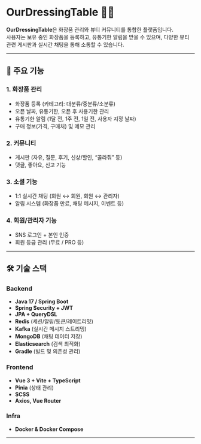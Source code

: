 # OurDressingTable 👗✨

**OurDressingTable**은 화장품 관리와 뷰티 커뮤니티를 통합한 플랫폼입니다.  
사용자는 보유 중인 화장품을 등록하고, 유통기한 알림을 받을 수 있으며, 다양한 뷰티 관련 게시판과 실시간 채팅을 통해 소통할 수 있습니다.  

---

## 📌 주요 기능

### 1. 화장품 관리
- 화장품 등록 (카테고리: 대분류/중분류/소분류)
- 오픈 날짜, 유통기한, 오픈 후 사용기한 관리
- 유통기한 알림 (1달 전, 1주 전, 1일 전, 사용자 지정 날짜)
- 구매 정보(가격, 구매처) 및 메모 관리

### 2. 커뮤니티
- 게시판 (자유, 질문, 후기, 신상/할인, “골라줘” 등)
- 댓글, 좋아요, 신고 기능

### 3. 소셜 기능
- 1:1 실시간 채팅 (회원 ↔ 회원, 회원 ↔ 관리자)
- 알림 시스템 (화장품 만료, 채팅 메시지, 이벤트 등)

### 4. 회원/관리자 기능
- SNS 로그인 + 본인 인증
- 회원 등급 관리 (무료 / PRO 등)
---

## 🛠 기술 스택

### Backend
- **Java 17 / Spring Boot**
- **Spring Security + JWT**
- **JPA + QueryDSL**
- **Redis** (세션/알림/토큰/레이트리밋)
- **Kafka** (실시간 메시지 스트리밍)
- **MongoDB** (채팅 데이터 저장)
- **Elasticsearch** (검색 최적화)
- **Gradle** (빌드 및 의존성 관리)

### Frontend
- **Vue 3 + Vite + TypeScript**
- **Pinia** (상태 관리)
- **SCSS**
- **Axios, Vue Router**

### Infra
- **Docker & Docker Compose**

---
